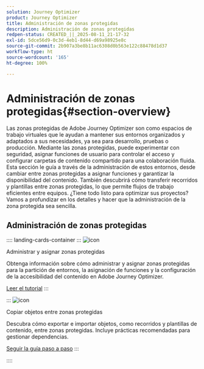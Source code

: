 ```yaml
---
solution: Journey Optimizer
product: Journey Optimizer
title: Administración de zonas protegidas
description: Administración de zonas protegidas
redpen-status: CREATED_||_2025-08-11_21-17-32
exl-id: 5dce56d9-0c3d-4eb1-8d44-d69a98925e8c
source-git-commit: 2b907a3be8b11ac6308d0b563e122c88478d1d37
workflow-type: ht
source-wordcount: '165'
ht-degree: 100%

---
```


# Administración de zonas protegidas{#section-overview}

Las zonas protegidas de Adobe Journey Optimizer son como espacios de trabajo virtuales que le ayudan a mantener sus entornos organizados y adaptados a sus necesidades, ya sea para desarrollo, pruebas o producción. Mediante las zonas protegidas, puede experimentar con seguridad, asignar funciones de usuario para controlar el acceso y configurar carpetas de contenido compartido para una colaboración fluida. Esta sección le guía a través de la administración de estos entornos, desde cambiar entre zonas protegidas a asignar funciones y garantizar la disponibilidad del contenido. También descubrirá cómo transferir recorridos y plantillas entre zonas protegidas, lo que permite flujos de trabajo eficientes entre equipos. ¿Tiene todo listo para optimizar sus proyectos? Vamos a profundizar en los detalles y hacer que la administración de la zona protegida sea sencilla.

## Administración de zonas protegidas

:::: landing-cards-container
:::
![icon](https://cdn.experienceleague.adobe.com/icons/circle-play.svg)

Administrar y asignar zonas protegidas

Obtenga información sobre cómo administrar y asignar zonas protegidas para la partición de entornos, la asignación de funciones y la configuración de la accesibilidad del contenido en Adobe Journey Optimizer.

[Leer el tutorial](../using/administration/sandboxes.md)
:::

:::
![icon](https://cdn.experienceleague.adobe.com/icons/list-check.svg)

Copiar objetos entre zonas protegidas

Descubra cómo exportar e importar objetos, como recorridos y plantillas de contenido, entre zonas protegidas. Incluye prácticas recomendadas para gestionar dependencias.

[Seguir la guía paso a paso](../using/configuration/copy-objects-to-sandbox.md)
:::

::::
